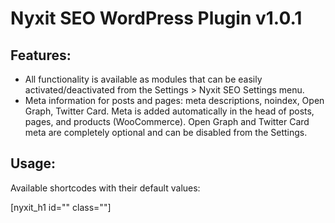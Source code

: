 # Nyxit SEO WordPress Plugin v1.0.1

## Features:

- All functionality is available as modules that can be easily activated/deactivated from the Settings > Nyxit SEO Settings menu.
- Meta information for posts and pages: meta descriptions, noindex, Open Graph, Twitter Card. Meta is added automatically in the head of posts, pages, and products (WooCommerce). Open Graph and Twitter Card meta are completely optional and can be disabled from the Settings.

## Usage:

Available shortcodes with their default values:

[nyxit_h1 id="" class=""]